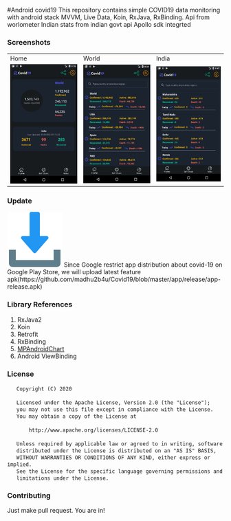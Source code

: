 #Android covid19
This repository contains simple COVID19 data monitoring with android stack MVVM, Live Data, Koin, RxJava, RxBinding.
Api from worlometer
Indian stats from indian govt api
Apollo sdk integrted

### Screenshots
<table>
  <tr>
    <td>Home</td>
     <td>World</td>
          <td>India</td>

  </tr>
  <tr>
    <td><img src="screenshots/device-2020-04-05-083529.png" ></td>
    <td><img src="screenshots/device-2020-04-05-083509.png"></td>
    <td><img src="screenshots/Screenshot_1586032930.png"></td>

  </tr>
 </table>
 
 
### Update
<img src="screenshots/download.png">
Since Google restrict app distribution about covid-19 on Google Play Store, we will upload latest feature apk(https://github.com/madhu2b4u/Covid19/blob/master/app/release/app-release.apk)

### Library References
1. RxJava2 
2. Koin 
3. Retrofit
4. RxBinding
6. [MPAndroidChart](https://github.com/PhilJay/MPAndroidChart)
10. Android ViewBinding

### License
```
   Copyright (C) 2020

   Licensed under the Apache License, Version 2.0 (the "License");
   you may not use this file except in compliance with the License.
   You may obtain a copy of the License at

       http://www.apache.org/licenses/LICENSE-2.0

   Unless required by applicable law or agreed to in writing, software
   distributed under the License is distributed on an "AS IS" BASIS,
   WITHOUT WARRANTIES OR CONDITIONS OF ANY KIND, either express or implied.
   See the License for the specific language governing permissions and
   limitations under the License.
```

### Contributing
Just make pull request. You are in!
